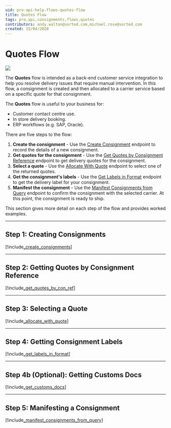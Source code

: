```yaml
---
uid: pro-api-help-flows-quotes-flow
title: Quotes Flow
tags: pro,api,consignments,flows,quotes
contributors: andy.walton@sorted.com,michael.rose@sorted.com
created: 15/04/2020
---
```

# Quotes Flow

<p>
   <a href="../../../images/Flow6.png" target="_blank" >
      <img src="../../../images/Flow6.png" class="noborder"/>
   </a>
</p>

The **Quotes** flow is intended as a back-end customer service integration to help you resolve delivery issues that require manual intervention. In this flow, a consignment is created and then allocated to a carrier service based on a specific quote for that consignment.

The **Quotes** flow is useful to your business for:

* Customer contact centre use.
* In store delivery booking.
* ERP workflows (e.g. SAP, Oracle).

There are five steps to the flow:

1. **Create the consignment** - Use the [Create Consignment](https://docs.electioapp.com/#/api/CreateConsignment) endpoint to record the details of a new consignment.
2. **Get quotes for the consignment** - Use the [Get Quotes by Consignment Reference](https://docs.electioapp.com/#/api/GetQuotesbyConsignmentReference) endpoint to get delivery quotes for the consignment.
3. **Select a quote** - Use the [Allocate With Quote](https://docs.electioapp.com/#/api/AllocateWithQuote) endpoint to select one of the returned quotes.
4. **Get the consignment's labels** - Use the [Get Labels in Format](https://docs.electioapp.com/#/api/GetLabelsinFormat) endpoint to get the delivery label for your consignment.
5. **Manifest the consignment** - Use the [Manifest Consignments from Query](https://docs.electioapp.com/#/api/ManifestConsignmentsFromQuery) endpoint to confirm the consignment with the selected carrier. At this point, the consignment is ready to ship.

This section gives more detail on each step of the flow and provides worked examples.

---

## Step 1: Creating Consignments

[!include[_create_consignments](../../includes/_create_consignments.md)]

---

## Step 2: Getting Quotes by Consignment Reference

[!include[_get_quotes_by_con_ref](../../includes/_get_quotes_by_con_ref.md)]

---

## Step 3: Selecting a Quote

[!include[_allocate_with_quote](../../includes/_allocate_with_quote.md)]

---

## Step 4: Getting Consignment Labels

[!include[_get_labels_in_format](../../includes/_get_labels_in_format.md)]

---

## Step 4b (Optional): Getting Customs Docs

[!include[_get_customs_docs](../../includes/_get_customs_docs.md)]

---

## Step 5: Manifesting a Consignment

[!include[_manifest_consignments_from_query](../../includes/_manifest_consignments_from_query.md)]
